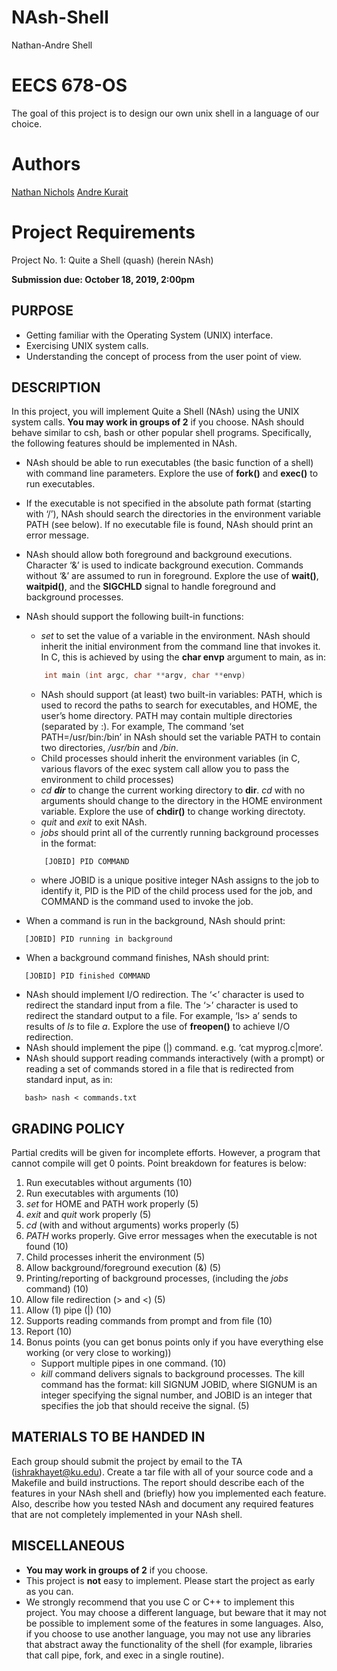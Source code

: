 # NAsh-Shell
Nathan-Andre Shell


# EECS 678-OS
The goal of this project is to design our own unix shell in a language of our choice. 

# Authors
[Nathan Nichols](https://github.com/natenichols)
[Andre Kurait](https://github.com/AndreKurait)


# Project Requirements

Project No. 1: Quite a Shell (quash) (herein NAsh)

**Submission due: October 18, 2019, 2:00pm**

## PURPOSE

- Getting familiar with the Operating System (UNIX) interface.
- Exercising UNIX system calls.
- Understanding the concept of process from the user point of view.

## DESCRIPTION

In this project, you will implement Quite a Shell (NAsh) using the UNIX system calls. **You may
work in groups of 2** if you choose. NAsh should behave similar to csh, bash or other popular shell
programs. Specifically, the following features should be implemented in NAsh.

* NAsh should be able to run executables (the basic function of a shell) with command line parameters. Explore the use of **fork()** and **exec()** to run executables.
* If the executable is not specified in the absolute path format (starting with ‘/’), NAsh should search the directories in the environment variable PATH (see below). If no executable file is found, NAsh should print an error message.
* NAsh should allow both foreground and background executions. Character ‘&’ is used to indicate background execution. Commands without ‘&’ are assumed to run in foreground. Explore the use of **wait()**, **waitpid()**, and the **SIGCHLD** signal to handle foreground and background processes.
* NAsh should support the following built-in functions:
    * *set* to set the value of a variable in the environment. NAsh should inherit the initial environment from the command line that invokes it. In C, this is achieved by using the **char envp** argument to main, as in:
    ```cpp
        int main (int argc, char **argv, char **envp)
    ```
    * NAsh should support (at least) two built-in variables: PATH, which is used to record the paths to search for executables, and HOME, the user’s home directory. PATH may contain multiple directories (separated by :). For example, The command ‘set PATH=/usr/bin:/bin’ in NAsh should set the variable PATH to contain two directories, */usr/bin* and */bin*.
    * Child processes should inherit the environment variables (in C, various flavors of the exec system call allow you to pass the environment to child processes)
    * *cd **dir*** to change the current working directory to **dir**. *cd* with no arguments should change to the directory in the HOME environment variable. Explore the use of **chdir()** to change working directoty.
    * *quit* and *exit* to exit NAsh.
    * *jobs* should print all of the currently running background processes in the format:
    ```
        [JOBID] PID COMMAND
    ```
    * where JOBID is a unique positive integer NAsh assigns to the job to identify it, PID is the PID of the child process used for the job, and COMMAND is the command used to invoke the job.

* When a command is run in the background, NAsh should print:
```
   [JOBID] PID running in background
```
* When a background command finishes, NAsh should print:
```
   [JOBID] PID finished COMMAND
```
* NAsh should implement I/O redirection. The ‘<’ character is used to redirect the standard input from a file. The ‘>’ character is used to redirect the standard output to a file. For example, ‘ls> a’ sends to results of *ls* to file *a*. Explore the use of **freopen()** to achieve I/O redirection.
* NAsh should implement the pipe (|) command. e.g. ‘cat myprog.c|more’.
* NAsh should support reading commands interactively (with a prompt) or reading a set of commands stored in a file that is redirected from standard input, as in:
```
   bash> nash < commands.txt
```

## GRADING POLICY

Partial credits will be given for incomplete efforts. However, a program that cannot compile will get
0 points. Point breakdown for features is below:
   1. Run executables without arguments (10)
   2. Run executables with arguments (10)
   3. *set* for HOME and PATH work properly (5)
   4. *exit* and *quit* work properly (5)
   5. *cd* (with and without arguments) works properly (5)
   6. *PATH* works properly. Give error messages when the executable is not found (10)
   7. Child processes inherit the environment (5)
   8. Allow background/foreground execution (&) (5)
   9. Printing/reporting of background processes, (including the *jobs* command) (10)
   10. Allow file redirection (> and <) (5)
   11. Allow (1) pipe (|) (10)
   12. Supports reading commands from prompt and from file (10)
   13. Report (10)
   14. Bonus points (you can get bonus points only if you have everything else working (or very close to working))
       * Support multiple pipes in one command. (10)
       * *kill* command delivers signals to background processes. The kill command has the format: kill SIGNUM JOBID, where SIGNUM is an integer specifying the signal number, and JOBID is an integer that specifies the job that should receive the signal. (5)

## MATERIALS TO BE HANDED IN

Each group should submit the project by email to the TA (ishrakhayet@ku.edu). Create a tar file with all of your source code and a Makefile and build instructions. The report should describe each of the features in your NAsh shell and (briefly) how you implemented each feature. Also, describe how you tested NAsh and document any required features that are not completely implemented in your NAsh shell.

## MISCELLANEOUS

* **You may work in groups of 2** if you choose.
* This project is **not** easy to implement. Please start the project as early as you can.
* We strongly recommend that you use C or C++ to implement this project. You may choose a different language, but beware that it may not be possible to implement some of the features in some languages. Also, if you choose to use another language, you may not use any libraries that abstract away the functionality of the shell (for example, libraries that call pipe, fork, and exec in a single routine).

